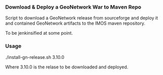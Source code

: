 ### Download & Deploy a GeoNetwork War to Maven Repo

Script to download a GeoNetwork release from sourceforge and deploy it and contained GeoNetwork artifacts to the IMOS maven repository.

To be jenkinsified at some point.

### Usage

./install-gn-release.sh 3.10.0

Where 3.10.0 is the relase to be downloaded and deployed.

